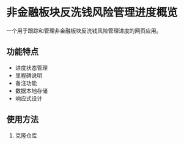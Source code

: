 # 非金融板块反洗钱风险管理进度概览

一个用于跟踪和管理非金融板块反洗钱风险管理进度的网页应用。

## 功能特点

- 进度状态管理
- 里程碑说明
- 备注功能
- 数据本地存储
- 响应式设计

## 使用方法

1. 克隆仓库 